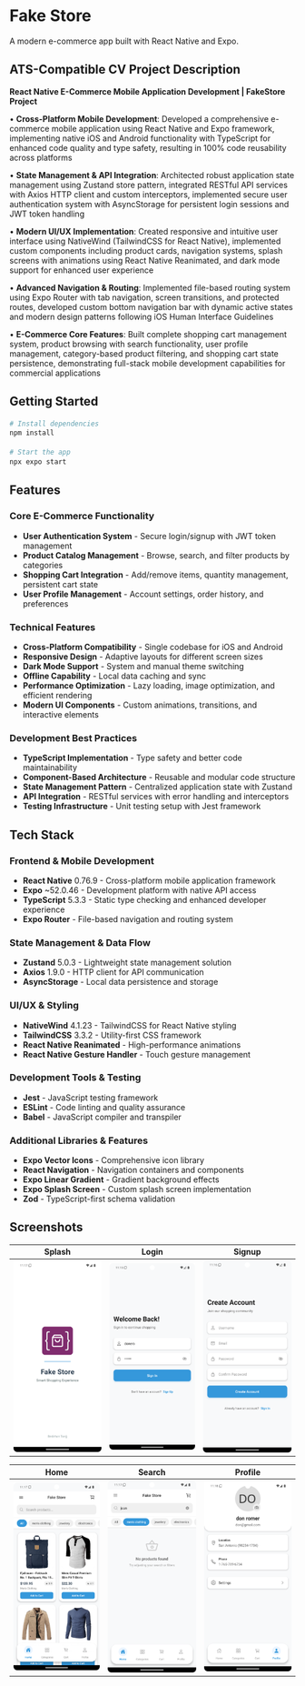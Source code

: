 # Fake Store

A modern e-commerce app built with React Native and Expo.

## ATS-Compatible CV Project Description

**React Native E-Commerce Mobile Application Development | FakeStore Project**

• **Cross-Platform Mobile Development**: Developed a comprehensive e-commerce mobile application using React Native and Expo framework, implementing native iOS and Android functionality with TypeScript for enhanced code quality and type safety, resulting in 100% code reusability across platforms

• **State Management & API Integration**: Architected robust application state management using Zustand store pattern, integrated RESTful API services with Axios HTTP client and custom interceptors, implemented secure user authentication system with AsyncStorage for persistent login sessions and JWT token handling

• **Modern UI/UX Implementation**: Created responsive and intuitive user interface using NativeWind (TailwindCSS for React Native), implemented custom components including product cards, navigation systems, splash screens with animations using React Native Reanimated, and dark mode support for enhanced user experience

• **Advanced Navigation & Routing**: Implemented file-based routing system using Expo Router with tab navigation, screen transitions, and protected routes, developed custom bottom navigation bar with dynamic active states and modern design patterns following iOS Human Interface Guidelines

• **E-Commerce Core Features**: Built complete shopping cart management system, product browsing with search functionality, user profile management, category-based product filtering, and shopping cart state persistence, demonstrating full-stack mobile development capabilities for commercial applications

## Getting Started

```bash
# Install dependencies
npm install

# Start the app
npx expo start
```

## Features

### Core E-Commerce Functionality
- **User Authentication System** - Secure login/signup with JWT token management
- **Product Catalog Management** - Browse, search, and filter products by categories
- **Shopping Cart Integration** - Add/remove items, quantity management, persistent cart state
- **User Profile Management** - Account settings, order history, and preferences

### Technical Features
- **Cross-Platform Compatibility** - Single codebase for iOS and Android
- **Responsive Design** - Adaptive layouts for different screen sizes
- **Dark Mode Support** - System and manual theme switching
- **Offline Capability** - Local data caching and sync
- **Performance Optimization** - Lazy loading, image optimization, and efficient rendering
- **Modern UI Components** - Custom animations, transitions, and interactive elements

### Development Best Practices
- **TypeScript Implementation** - Type safety and better code maintainability
- **Component-Based Architecture** - Reusable and modular code structure
- **State Management Pattern** - Centralized application state with Zustand
- **API Integration** - RESTful services with error handling and interceptors
- **Testing Infrastructure** - Unit testing setup with Jest framework

## Tech Stack

### Frontend & Mobile Development
- **React Native** 0.76.9 - Cross-platform mobile application framework
- **Expo** ~52.0.46 - Development platform with native API access
- **TypeScript** 5.3.3 - Static type checking and enhanced developer experience
- **Expo Router** - File-based navigation and routing system

### State Management & Data Flow
- **Zustand** 5.0.3 - Lightweight state management solution
- **Axios** 1.9.0 - HTTP client for API communication
- **AsyncStorage** - Local data persistence and storage

### UI/UX & Styling
- **NativeWind** 4.1.23 - TailwindCSS for React Native styling
- **TailwindCSS** 3.3.2 - Utility-first CSS framework
- **React Native Reanimated** - High-performance animations
- **React Native Gesture Handler** - Touch gesture management

### Development Tools & Testing
- **Jest** - JavaScript testing framework
- **ESLint** - Code linting and quality assurance
- **Babel** - JavaScript compiler and transpiler

### Additional Libraries & Features
- **Expo Vector Icons** - Comprehensive icon library
- **React Navigation** - Navigation containers and components
- **Expo Linear Gradient** - Gradient background effects
- **Expo Splash Screen** - Custom splash screen implementation
- **Zod** - TypeScript-first schema validation

## Screenshots

| Splash | Login | Signup |
|:-:|:-:|:-:|
| <img src="assets/images/splash.png" alt="login" width="250"/> | <img src="assets/images/login.png" alt="home" width="250"/> | <img src="assets/images/signup.png" alt="cart" width="250"/> |

| Home | Search | Profile |
|:-:|:-:|:-:|
| <img src="assets/images/home.png" alt="login" width="250"/> | <img src="assets/images/search.png" alt="home" width="250"/> | <img src="assets/images/profile.png" alt="cart" width="250"/> |
